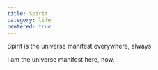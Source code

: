 ```yaml
---
title: Spirit
category: life
centered: true
---
```


Spirit
is
the
universe
manifest
everywhere,
always

I
am
the
universe
manifest
here,
now.

